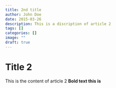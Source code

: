 ```yaml
---
title: 2nd title
author: John Doe
date: 2015-03-26
description: This is a discription of article 2
tags: []
categories: []
image: ""
draft: true
---
```

# Title 2

This is the content of article 2
**Bold text this is**
